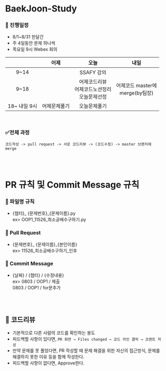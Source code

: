 # BaekJoon-Study

### 📅 진행일정
- 8/1~8/31 한달간
- 주 4일동안 문제 하나씩
- 목요일 9시 Webex 회의

| | 어제 | 오늘 | 내일 |
|:---:|:---:|:---:|:---:|
| 9~14 |    | SSAFY 강의 |     |
| 9~18 |   |어제코드리뷰<br>어제코드노션정리<br>오늘문제선정|어제코드 master에<br>merge(by팀장)|
|18~ 내일 9시|어제문제풀기|오늘문제풀기|     |

<br>

### ✅전체 과정
    코드작성 -> pull request -> 서로 코드리뷰 -> (코드수정) -> master 브랜치에 merge


<br><br>


 # PR 규칙 및 Commit Message 규칙

 ### 📝 파일명 규칙
 - {챕터}_ {문제번호}_{문제이름}.py<br>
    ex> OOP1_11526_최소공배수구하기.py
 ### 📝 Pull Request
 - {문제번호}_ {문제이름}_{본인이름}<br>
    ex> 11526_최소공배수구하기_인후
 ### 📝 Commit Message
 - {날짜} / {챕터} / {수정내용}<br>
    ex> 0803 / OOP1 / 제출<br>
        0803 / OOP1 / for문추가


<br><br>


## 👀 코드리뷰
- 기본적으로 다른 사람의 코드를 확인하는 용도
- 피드백할 사항이 있다면, `PR 화면 → Files changed → 코드 라인 클릭 → 코멘트 작성`
- 만약 문제를 못 풀었다면, PR 작성할 때 문제 해결을 위한 자신의 접근방식, 문제를 해결하지 못한 이유 등을 함께 작성한다.
- 피드백할 사항이 없다면, Approve한다.
